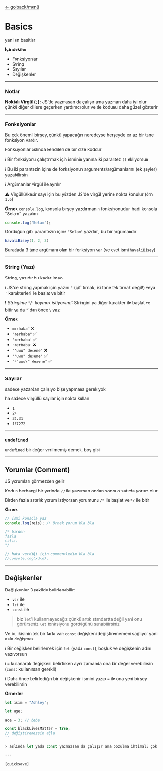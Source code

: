 [← go back/menü](./README.md)

# Basics
yani en basitler

**İçindekiler**
- Fonksiyonlar
- String
- Sayılar
- Değişkenler

---

### Notlar

**Noktalı Virgül (`;`):** JS'de yazmasan da çalışır ama yazman daha iyi olur çünkü diğer dillere geçerken yardımcı olur ve de kodunu daha güzel gösterir

---

### Fonksiyonlar

Bu çok önemli birşey, çünkü yapacağın neredeyse herşeyde en az bir tane fonksiyon vardır.

Fonksiyonlar aslında kendileri de bir dize koddur

ℹ️ Bir fonksiyonu çalıştırmak için isminin yanına iki parantez `()` ekliyorsun

ℹ️ Bu iki parantezin içine de fonksiyonun arguments/argümanlarını (ek şeyler) yazabilirsin

ℹ️ Argümanlar virgül ile ayrılır

⚠️ Virgüllü/kesir sayı için bu yüzden JS'de virgül yerine nokta konulur (örn `1.6`)

**Örnek**
`console.log`, konsola birşey yazdırmanın fonksiyonudur, hadi konsola "Selam" yazalım

```js
console.log("Selam");
```

Gördüğün gibi parantezin içine `"Selam"` yazdım, bu bir argümandır

```js
havaliBisey(1, 2, 3)
```

Buradada 3 tane argümanı olan bir fonksiyon var (ve evet ismi `havaliBisey`)

---

### String (Yazı)

String, yazıdır bu kadar lmao

ℹ️ JS'de string yapmak için yazını `"` (çift tırnak, iki tane tek tırnak değil!) veya `'` karakterleri ile başlat ve bitir

❗ *Stringime `"`/`'` koymak istiyorum!:* Stringini ya diğer karakter ile başlat ve bitir ya da `"`'dan önce `\` yaz

**Örnek**

- `merhaba"` ❌
- `"merhaba"` ✅
- `'merhaba'` ✅
- `"merhaba'` ❌
- `""uwu" desene"` ❌
- `'"uwu" desene'` ✅
- `"\"uwu\" desene"` ✅

---

### Sayılar

sadece yazardan çalışıyo bişe yapmana gerek yok

ha sadece virgüllü sayılar için nokta kullan

- `1`
- `24`
- `31.31`
- `187272`

---

### `undefined`

`undefined` bir değer verilmemiş demek, boş gibi

---

## Yorumlar (Comment)

JS yorumları görmezden gelir

Kodun herhangi bir yerinde `//` ile yazarsan ondan sonra o satırda yorum olur

Birden fazla satırlık yorum istiyorsan yorumunu `/*` ile başlat ve `*/` ile bitir

**Örnek**
```js
// İsmi konsola yaz
console.log(reis); // örnek yorum bla bla

/* birden
fazla
satır.
*/

// hata verdiği için commentledim bla bla
//console.log(xdxd);
```

---

## Değişkenler

Değişkenler 3 şekilde belirlenebilir:
- `var` ile
- `let` ile
- `const` ile

> biz `let`'i kullanmayacağız çünkü artık standartta değil
> yani onu görürseniz `let` fonksiyonu gördüğünü sanabilirsiniz

Ve bu ikisinin tek bir farkı var: `const` değişkeni değiştirememeni sağlıyor yani asla değişmez

ℹ️ Bir değişken belirlemek için `let` (yada `const`), boşluk ve değişkenin adını yazıyorsun

ℹ️ `=` kullanarak değişkeni belirtirken aynı zamanda ona bir değer verebilirsin (`const` kullanırsan gerekli)

ℹ️ Daha önce belirlediğin bir değişkenin ismini yazıp `=` ile ona yeni birşey verebilirsin

**Örnekler**

```js
let isim = "Ashley";

let age;

age = 3; // bebe

const blackLivesMatter = true;
// değiştiremezsin ağla
``

> aslında let yada const yazmazsan da çalışır ama bozulma ihtimali çok yüksek lol

---

[quicksave]
